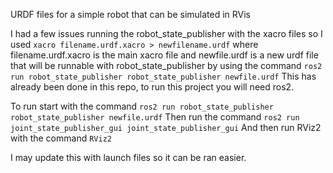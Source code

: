 URDF files for a simple robot that can be simulated in RVis

I had a few issues running the robot_state_publisher with the xacro files so I used `xacro filename.urdf.xacro > newfilename.urdf` where filename.urdf.xacro is the main xacro file and newfile.urdf is a new urdf file that will be runnable with robot_state_publisher by using the command `ros2 run robot_state_publisher robot_state_publisher newfile.urdf`
This has already been done in this repo, to run this project you will need ros2.

To run start with the command `ros2 run robot_state_publisher robot_state_publisher newfile.urdf`
Then run the command `ros2 run joint_state_publisher_gui joint_state_publisher_gui`
And then run RViz2 with the command `RViz2`

I may update this with launch files so it can be ran easier.
